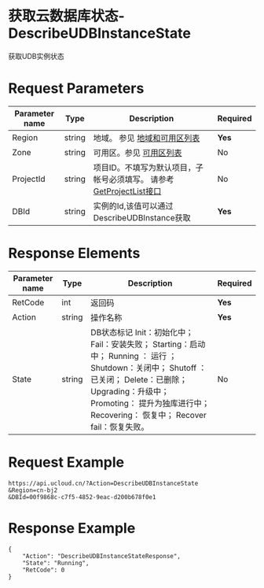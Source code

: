 # 获取云数据库状态-DescribeUDBInstanceState

获取UDB实例状态

# Request Parameters
|Parameter name|Type|Description|Required|
|---|---|---|---|
|Region|string|地域。 参见 [地域和可用区列表](api/summary/regionlist)|**Yes**|
|Zone|string|可用区。参见 [可用区列表](api/summary/regionlist)|No|
|ProjectId|string|项目ID。不填写为默认项目，子帐号必须填写。 请参考[GetProjectList接口](api/summary/get_project_list)|No|
|DBId|string|实例的Id,该值可以通过DescribeUDBInstance获取|**Yes**|

# Response Elements
|Parameter name|Type|Description|Required|
|---|---|---|---|
|RetCode|int|返回码|**Yes**|
|Action|string|操作名称|**Yes**|
|State|string|DB状态标记 Init：初始化中；Fail：安装失败； Starting：启动中； Running ： 运行 ；Shutdown：关闭中； Shutoff ：已关闭； Delete：已删除； Upgrading：升级中； Promoting： 提升为独库进行中； Recovering： 恢复中； Recover fail：恢复失败。|No|

# Request Example
```
https://api.ucloud.cn/?Action=DescribeUDBInstanceState
&Region=cn-bj2
&DBId=00f9868c-c7f5-4852-9eac-d200b678f0e1
```

# Response Example
```
{
    "Action": "DescribeUDBInstanceStateResponse", 
    "State": "Running", 
    "RetCode": 0
}
```

